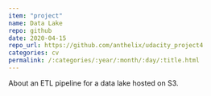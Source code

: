 ```yaml
---
item: "project"
name: Data Lake
repo: github
date: 2020-04-15
repo_url: https://github.com/anthelix/udacity_project4
categories: cv
permalink: /:categories/:year/:month/:day/:title.html
---
```


About an ETL pipeline for a data lake hosted on S3.
